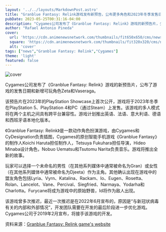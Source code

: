 ```yaml
---
layout: '../../layouts/MarkdownPost.astro'
title: "Granblue Fantasy: Relink游戏发布新预告，公布更多角色和2023年冬季发售日期"
pubDate: 2023-05-25T00:31:16-04:00
description: "Cygames公司发布了《Granblue Fantasy: Relink》游戏的新预告片，公布了游戏的发售日期和新增可玩角色Zeta和Vaseraga。"
author: "Rafael Antonio Pineda"
cover:
  url: 'https://cdn.animenewsnetwork.com/thumbnails/fit650x650/cms/news.3/198415/granblue-fantasy-relink.jpg'
  square: 'https://cdn.animenewsnetwork.com/thumbnails/fit320x320/cms/news.3/198415/granblue-fantasy-relink.jpg'
  alt: 'cover'
tags: ["news","Granblue Fantasy: Relink","Cygames"]
theme: 'light'
featured: false
---
```


![cover](https://cdn.animenewsnetwork.com/thumbnails/fit650x650/cms/news.3/198415/granblue-fantasy-relink.jpg)

Cygames公司发布了《Granblue Fantasy: Relink》游戏的新预告片，公布了游戏的发售日期和新增可玩角色Zeta和Vaseraga。

该预告片在2023年的PlayStation Showcase上首次公开，游戏将于2023年冬季在PlayStation 5、PlayStation 4和PC（通过Steam）上发售。该游戏的多人模式将在两个主机之间具有跨平台兼容性。游戏计划推出英语、法语、意大利语、德语和西班牙语本地化版本。

《Granblue Fantasy: Relink》是一款动作角色扮演游戏，由Cygames和CyDesignation负责插图，Cygames的原创智能手机游戏《Granblue Fantasy》的制作人Koichi Haruta担任制作人，Tetsuya Fukuhara担任导演，Hideo Minaba设计角色，Nobuo Uematsu和Tsutomu Narita负责音乐。游戏将推出全新的故事。

玩家可以选择一个未命名的男性（在其他系列媒体中通常被命名为Gran）或女性（在其他系列媒体中通常被命名为Djeeta）作为主角。其他确认出现在游戏中的盟友角色包括Lyria、Vyrn、Katalina、Rackam、Io、Eugen、Rosetta、Rolan、Lancelot、Vane、Percival、Siegfried、Narmaya、Yodarha和Charlotta。Furycane将成为游戏中的原始野兽，Id将作为敌人出现。

该游戏曾多次推迟，最近一次推迟是在2022年6月宣布的，原因是“与新冠状病毒有关的内部和外部情况”，开发团队需要在开发的最后阶段进一步优化游戏。Cygames公司于2019年2月宣布，将接手该游戏的开发。 

资料来源：[Granblue Fantasy: Relink game's website](https://relink.granbluefantasy.jp/en/)